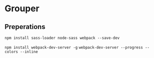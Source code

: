 # Grouper


## Preperations

```npm install sass-loader node-sass webpack --save-dev```

```npm install webpack-dev-server -g```
```webpack-dev-server --progress --colors --inline```
